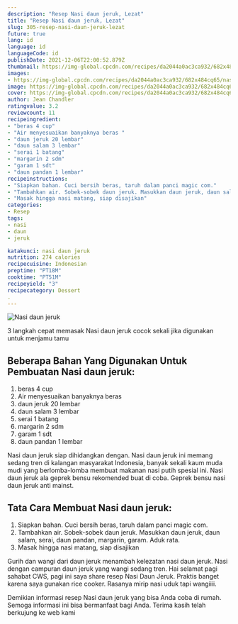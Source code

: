 ```yaml
---
description: "Resep Nasi daun jeruk, Lezat"
title: "Resep Nasi daun jeruk, Lezat"
slug: 305-resep-nasi-daun-jeruk-lezat
future: true
lang: id
language: id
languageCode: id
publishDate: 2021-12-06T22:00:52.879Z 
thumbnail: https://img-global.cpcdn.com/recipes/da2044a0ac3ca932/682x484cq65/nasi-daun-jeruk-foto-resep-utama.png
images:
- https://img-global.cpcdn.com/recipes/da2044a0ac3ca932/682x484cq65/nasi-daun-jeruk-foto-resep-utama.png
image: https://img-global.cpcdn.com/recipes/da2044a0ac3ca932/682x484cq65/nasi-daun-jeruk-foto-resep-utama.png
cover: https://img-global.cpcdn.com/recipes/da2044a0ac3ca932/682x484cq65/nasi-daun-jeruk-foto-resep-utama.png
author: Jean Chandler
ratingvalue: 3.2
reviewcount: 11
recipeingredient:
- "beras 4 cup"
- "Air menyesuaikan banyaknya beras "
- "daun jeruk 20 lembar"
- "daun salam 3 lembar"
- "serai 1 batang"
- "margarin 2 sdm"
- "garam 1 sdt"
- "daun pandan 1 lembar"
recipeinstructions:
- "Siapkan bahan. Cuci bersih beras, taruh dalam panci magic com."
- "Tambahkan air. Sobek-sobek daun jeruk. Masukkan daun jeruk, daun salam, serai, daun pandan, margarin, garam. Aduk rata."
- "Masak hingga nasi matang, siap disajikan"
categories:
- Resep
tags:
- nasi
- daun
- jeruk

katakunci: nasi daun jeruk 
nutrition: 274 calories
recipecuisine: Indonesian
preptime: "PT18M"
cooktime: "PT51M"
recipeyield: "3"
recipecategory: Dessert
. 
---
```



![Nasi daun jeruk](https://img-global.cpcdn.com/recipes/da2044a0ac3ca932/682x484cq65/nasi-daun-jeruk-foto-resep-utama.png)

3 langkah cepat memasak  Nasi daun jeruk cocok sekali jika digunakan untuk menjamu tamu

<!--inarticleads1-->

## Beberapa Bahan Yang Digunakan Untuk Pembuatan Nasi daun jeruk:

1. beras 4 cup
1. Air menyesuaikan banyaknya beras 
1. daun jeruk 20 lembar
1. daun salam 3 lembar
1. serai 1 batang
1. margarin 2 sdm
1. garam 1 sdt
1. daun pandan 1 lembar

Nasi daun jeruk siap dihidangkan dengan. Nasi daun jeruk ini memang sedang tren di kalangan masyarakat Indonesia, banyak sekali kaum muda mudi yang berlomba-lomba membuat makanan nasi putih spesial ini. Nasi daun jeruk ala geprek bensu rekomended buat di coba. Geprek bensu nasi daun jeruk anti mainst. 

<!--inarticleads2-->

## Tata Cara Membuat Nasi daun jeruk:

1. Siapkan bahan. Cuci bersih beras, taruh dalam panci magic com.
1. Tambahkan air. Sobek-sobek daun jeruk. Masukkan daun jeruk, daun salam, serai, daun pandan, margarin, garam. Aduk rata.
1. Masak hingga nasi matang, siap disajikan


Gurih dan wangi dari daun jeruk menambah kelezatan nasi daun jeruk. Nasi dengan campuran daun jeruk yang wangi sedang tren. Hai selamat pagi sahabat CWS, pagi ini saya share resep Nasi Daun Jeruk. Praktis banget karena saya gunakan rice cooker. Rasanya mirip nasi uduk tapi wangiiii. 

Demikian informasi  resep Nasi daun jeruk   yang bisa Anda coba di rumah. Semoga informasi ini bisa bermanfaat bagi Anda. Terima kasih telah berkujung ke web kami

